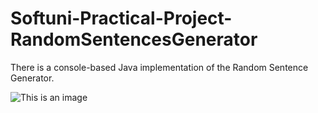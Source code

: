 # Softuni-Practical-Project-RandomSentencesGenerator
There is a console-based Java implementation of the Random Sentence Generator.

![This is an image](https://picon.ngfiles.com/827000/flash_827753_card.png?f1640892446)
